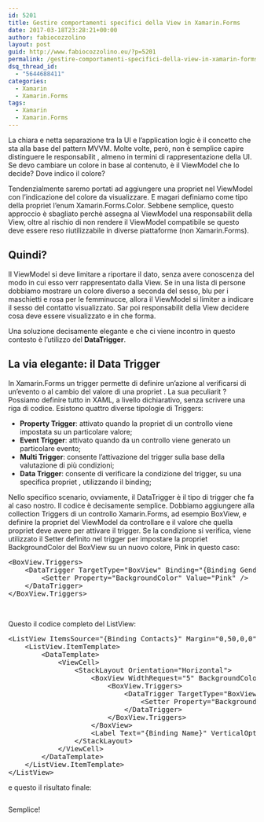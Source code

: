 ```yaml
---
id: 5201
title: Gestire comportamenti specifici della View in Xamarin.Forms
date: 2017-03-18T23:28:21+00:00
author: fabiocozzolino
layout: post
guid: http://www.fabiocozzolino.eu/?p=5201
permalink: /gestire-comportamenti-specifici-della-view-in-xamarin-forms/
dsq_thread_id:
  - "5644688411"
categories:
  - Xamarin
  - Xamarin.Forms
tags:
  - Xamarin
  - Xamarin.Forms
---
```

La chiara e netta separazione tra la UI e l&#8217;application logic è il concetto che sta alla base del pattern MVVM. Molte volte, però, non è semplice capire distinguere le responsabilit , almeno in termini di rappresentazione della UI. Se devo cambiare un colore in base al contenuto, è il ViewModel che lo decide? Dove indico il colore?

Tendenzialmente saremo portati ad aggiungere una propriet nel ViewModel con l&#8217;indicazione del colore da visualizzare. E magari definiamo come tipo della propriet l&#8217;enum Xamarin.Forms.Color. Sebbene semplice, questo approccio è sbagliato perchè assegna al ViewModel una responsabilit della View, oltre al rischio di non rendere il ViewModel compatibile se questo deve essere reso riutilizzabile in diverse piattaforme (non Xamarin.Forms).

## Quindi?

Il ViewModel si deve limitare a riportare il dato, senza avere conoscenza del modo in cui esso verr rappresentato dalla View. Se in una lista di persone dobbiamo mostrare un colore diverso a seconda del sesso, blu per i maschietti e rosa per le femminucce, allora il ViewModel si limiter a indicare il sesso del contatto visualizzato. Sar poi responsabilit della View decidere cosa deve essere visualizzato e in che forma.

Una soluzione decisamente elegante e che ci viene incontro in questo contesto è l&#8217;utilizzo del **DataTrigger**.

## La via elegante: il Data Trigger

In Xamarin.Forms un trigger permette di definire un&#8217;azione al verificarsi di un&#8217;evento o al cambio del valore di una propriet . La sua peculiarit ? Possiamo definire tutto in XAML, a livello dichiarativo, senza scrivere una riga di codice. Esistono quattro diverse tipologie di Triggers:

  * **Property Trigger**: attivato quando la propriet di un controllo viene impostata su un particolare valore;
  * **Event Trigger**: attivato quando da un controllo viene generato un particolare evento;
  * **Multi Trigger**: consente l&#8217;attivazione del trigger sulla base della valutazione di più condizioni;
  * **Data Trigger**: consente di verificare la condizione del trigger, su una specifica propriet , utilizzando il binding;

Nello specifico scenario, ovviamente, il DataTrigger è il tipo di trigger che fa al caso nostro. Il codice è decisamente semplice. Dobbiamo aggiungere alla collection Triggers di un controllo Xamarin.Forms, ad esempio BoxView, e definire la propriet del ViewModel da controllare e il valore che quella propriet deve avere per attivare il trigger. Se la condizione si verifica, viene utilizzato il Setter definito nel trigger per impostare la propriet BackgroundColor del BoxView su un nuovo colore, Pink in questo caso:

<pre class="brush: xml; title: ; notranslate" title="">&lt;BoxView.Triggers&gt;
	&lt;DataTrigger TargetType="BoxView" Binding="{Binding Gender}" Value="{x:Static vm:GenderType.Female}" &gt;
  		&lt;Setter Property="BackgroundColor" Value="Pink" /&gt;
	&lt;/DataTrigger&gt;
&lt;/BoxView.Triggers&gt;
</pre>

&nbsp;

Questo il codice completo del ListView:

<pre class="brush: xml; title: ; notranslate" title="">&lt;ListView ItemsSource="{Binding Contacts}" Margin="0,50,0,0"&gt;
	&lt;ListView.ItemTemplate&gt;
		&lt;DataTemplate&gt;
			&lt;ViewCell&gt;
				&lt;StackLayout Orientation="Horizontal"&gt;
					&lt;BoxView WidthRequest="5" BackgroundColor="Blue"&gt;
						&lt;BoxView.Triggers&gt;
							&lt;DataTrigger TargetType="BoxView" Binding="{Binding Gender}" Value="{x:Static vm:GenderType.Female}" &gt;
  								&lt;Setter Property="BackgroundColor" Value="Pink" /&gt;
							&lt;/DataTrigger&gt;
						&lt;/BoxView.Triggers&gt;
					&lt;/BoxView&gt;
					&lt;Label Text="{Binding Name}" VerticalOptions="Center" /&gt;
				&lt;/StackLayout&gt;
			&lt;/ViewCell&gt;
		&lt;/DataTemplate&gt;
	&lt;/ListView.ItemTemplate&gt;
&lt;/ListView&gt;
</pre>

e questo il risultato finale:

<img class="aligncenter wp-image-5461 size-medium" src="https://i1.wp.com/www.fabiocozzolino.eu/wp-content/uploads/2017/03/Simulator-Screen-Shot-18-mar-2017-23.16.29.png?resize=169%2C300" alt="" srcset="https://i1.wp.com/www.fabiocozzolino.eu/wp-content/uploads/2017/03/Simulator-Screen-Shot-18-mar-2017-23.16.29.png?resize=169%2C300 169w, https://i1.wp.com/www.fabiocozzolino.eu/wp-content/uploads/2017/03/Simulator-Screen-Shot-18-mar-2017-23.16.29.png?resize=577%2C1024 577w, https://i1.wp.com/www.fabiocozzolino.eu/wp-content/uploads/2017/03/Simulator-Screen-Shot-18-mar-2017-23.16.29.png?resize=300%2C533 300w, https://i1.wp.com/www.fabiocozzolino.eu/wp-content/uploads/2017/03/Simulator-Screen-Shot-18-mar-2017-23.16.29.png?w=640 640w" sizes="(max-width: 169px) 100vw, 169px" data-recalc-dims="1" />

Semplice!